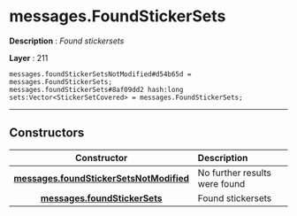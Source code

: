 # messages.FoundStickerSets

**Description** : *Found stickersets*

**Layer** : 211

```tl
messages.foundStickerSetsNotModified#d54b65d = messages.FoundStickerSets;
messages.foundStickerSets#8af09dd2 hash:long sets:Vector<StickerSetCovered> = messages.FoundStickerSets;
```

---

## Constructors

| Constructor | Description |
| :---: | :--- |
| [**messages.foundStickerSetsNotModified**](constructor/messages.foundStickerSetsNotModified) | No further results were found |
| [**messages.foundStickerSets**](constructor/messages.foundStickerSets) | Found stickersets |